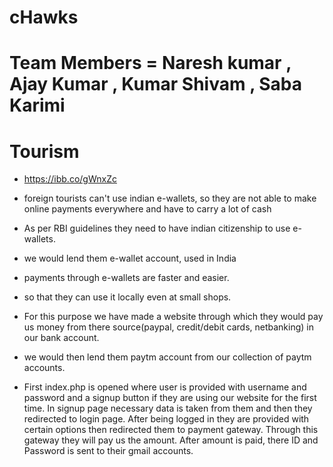# cHawks

# Team Members = Naresh kumar , Ajay Kumar , Kumar Shivam , Saba Karimi
# Tourism
* https://ibb.co/gWnxZc

* foreign tourists can't use indian e-wallets, so they are not able to make online payments everywhere and have to carry a lot of cash
* As per RBI guidelines they need to have indian citizenship to use e-wallets.
* we would lend them e-wallet account, used in India 
* payments through e-wallets are faster and easier.
* so that they can use it locally even at small shops.
* For this purpose we have made a website through which they would pay us money from there source(paypal, credit/debit cards, netbanking) in our bank account.
* we would then lend them paytm account from our collection of paytm accounts.
* First index.php is opened where user is provided with username and password and a signup button if they are using our website for the first time. In signup page necessary data is taken from them and then they redirected to login page. After being logged in they are provided with certain options then redirected them to payment gateway. Through this gateway they will pay us the amount. After amount is paid, there ID and Password is sent to their gmail accounts.
